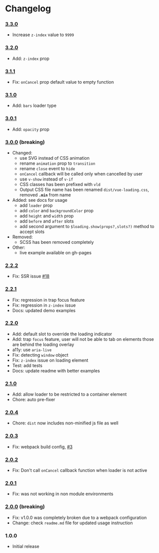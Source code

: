 # Changelog

### [3.3.0](https://github.com/ankurk91/vue-loading-overlay/compare/3.2.0...3.3.0)
* Increase `z-index` value to `9999`

### [3.2.0](https://github.com/ankurk91/vue-loading-overlay/compare/3.1.1...3.2.0)
* Add: `z-index` prop

### [3.1.1](https://github.com/ankurk91/vue-loading-overlay/compare/3.1.0...3.1.1)
* Fix: `onCancel` prop default value to empty function

### [3.1.0](https://github.com/ankurk91/vue-loading-overlay/compare/3.0.1...3.1.0)
* Add: `bars` loader type

### [3.0.1](https://github.com/ankurk91/vue-loading-overlay/compare/3.0.0...3.0.1)
* Add: `opacity` prop

### [3.0.0](https://github.com/ankurk91/vue-loading-overlay/compare/2.2.2...3.0.0) (breaking)
* Changed: 
    - use SVG instead of CSS animation
    - rename `animation` prop to `transition`
    - rename `close` event to `hide`
    - `onCancel` callback will be called only when cancelled by user
    - use `v-show` instead of `v-if`
    - CSS classes has been prefixed with `vld` 
    - Output CSS file name has been renamed `dist/vue-loading.css`, removed **`.min`** from name 
* Added: see docs for usage
    - add `loader` prop
    - add `color` and `backgroundColor` prop
    - add `height` and `width` prop
    - add `before` and `after` slots
    - add second argument to `$loading.show(props?,slots?)` method to accept slots  
* Removed: 
    - SCSS has been removed completely
* Other:
    - live example available on gh-pages    
    
### [2.2.2](https://github.com/ankurk91/vue-loading-overlay/compare/2.2.1...2.2.2) 
* Fix: SSR issue [#18](https://github.com/ankurk91/vue-loading-overlay/pull/18)

### [2.2.1](https://github.com/ankurk91/vue-loading-overlay/compare/2.2.0...2.2.1) 
* Fix: regression in trap focus feature
* Fix: regression in `z-index` issue
* Docs: updated demo examples

### [2.2.0](https://github.com/ankurk91/vue-loading-overlay/compare/2.1.0...2.2.0) 
* Add: default slot to override the loading indicator
* Add: trap `focus` feature, user will not be able to tab on elements those are behind the loading overlay
* a11y: use `aria-live`
* Fix: detecting `window` object
* Fix: `z-index` issue on loading element
* Test: add tests
* Docs: update readme with better examples

### [2.1.0](https://github.com/ankurk91/vue-loading-overlay/compare/2.0.4...2.1.0) 
* Add: allow loader to be restricted to a container element
* Chore: auto pre-fixer

### [2.0.4](https://github.com/ankurk91/vue-loading-overlay/compare/2.0.3...2.0.4) 
* Chore: `dist` now includes non-minified js file as well

### [2.0.3](https://github.com/ankurk91/vue-loading-overlay/compare/2.0.2...2.0.3) 
* Fix: webpack build config, [#3](https://github.com/ankurk91/vue-loading-overlay/issues/3)

### [2.0.2](https://github.com/ankurk91/vue-loading-overlay/compare/2.0.1...2.0.2) 
* Fix: Don't call `onCancel` callback function when loader is not active
       
### [2.0.1](https://github.com/ankurk91/vue-loading-overlay/compare/2.0.0...2.0.1) 
* Fix: was not working in non module environments
     
### [2.0.0](https://github.com/ankurk91/vue-loading-overlay/compare/1.0.0...2.0.0) (breaking)
* Fix: v1.0.0 was completely broken due to a webpack configuration
* Change: check `readme.md` file for updated usage instruction

### 1.0.0
* Initial release

